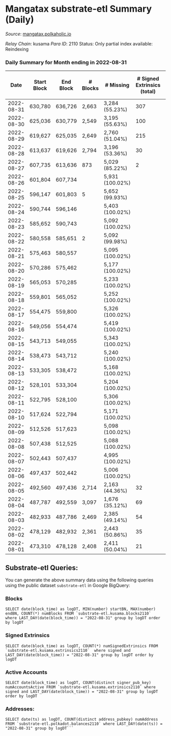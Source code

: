 # Mangatax substrate-etl Summary (Daily)

_Source_: [mangatax.polkaholic.io](https://mangatax.polkaholic.io)

*Relay Chain*: kusama
*Para ID*: 2110
Status: Only partial index available: Reindexing


### Daily Summary for Month ending in 2022-08-31


| Date | Start Block | End Block | # Blocks | # Missing | # Signed Extrinsics (total) | # Active Accounts | # Addresses with Balances | # Events | # Transfers | # XCM Transfers In | # XCM Transfers Out |
| ---- | ----------- | --------- | -------- | --------- | --------------------------- | ----------------- | ------------------------- | -------- | ----------- | ------------------ | ------------------- |
| 2022-08-31 | 630,780 | 636,726 | 2,663 | 3,284 (55.23%) | 307 | 85 | 1,262 | 6,257 | 2  | 86 ($18,057.93) | 23 ($6,889.45) |
| 2022-08-30 | 625,036 | 630,779 | 2,549 | 3,195 (55.63%) | 100 | 42 |  | 5,342 | 3  | 26 ($23,648.26) | 1 ($318.66) |
| 2022-08-29 | 619,627 | 625,035 | 2,649 | 2,760 (51.04%) | 215 | 86 |  | 5,660 | 3  | 88 ($3,883.79) | 6 ($152.83) |
| 2022-08-28 | 613,637 | 619,626 | 2,794 | 3,196 (53.36%) | 30 | 17 |  | 5,758 |   | 5 ($452.30) | 3 ($88.94) |
| 2022-08-27 | 607,735 | 613,636 | 873 | 5,029 (85.22%) | 2 | 1 |  | 1,796 |   | 2 ($419.22) |   |
| 2022-08-26 | 601,804 | 607,734 |  | 5,931 (100.02%) |  |  |  |  |   | 3 ($707.71) |   |
| 2022-08-25 | 596,147 | 601,803 | 5 | 5,652 (99.93%) |  |  |  |  |   | 2 ($48.63) | 2 ($173.57) |
| 2022-08-24 | 590,744 | 596,146 |  | 5,403 (100.02%) |  |  |  |  |   | 12 ($178.59) |   |
| 2022-08-23 | 585,652 | 590,743 |  | 5,092 (100.02%) |  |  |  |  |   | 4 ($294.74) |   |
| 2022-08-22 | 580,558 | 585,651 | 2 | 5,092 (99.98%) |  |  |  |  |   | 5 ($190.85) | 1 ($171.64) |
| 2022-08-21 | 575,463 | 580,557 |  | 5,095 (100.02%) |  |  |  |  |   | 3 ($129.96) |   |
| 2022-08-20 | 570,286 | 575,462 |  | 5,177 (100.02%) |  |  |  |  |   |   |   |
| 2022-08-19 | 565,053 | 570,285 |  | 5,233 (100.02%) |  |  |  |  |   | 3 ($927.21) |   |
| 2022-08-18 | 559,801 | 565,052 |  | 5,252 (100.02%) |  |  |  |  |   |   |   |
| 2022-08-17 | 554,475 | 559,800 |  | 5,326 (100.02%) |  |  |  |  |   | 2 ($1,464.12) |   |
| 2022-08-16 | 549,056 | 554,474 |  | 5,419 (100.02%) |  |  |  |  |   |   |   |
| 2022-08-15 | 543,713 | 549,055 |  | 5,343 (100.02%) |  |  |  |  |   | 1 ($5.92) |   |
| 2022-08-14 | 538,473 | 543,712 |  | 5,240 (100.02%) |  |  |  |  |   | 1 ($6.20) |   |
| 2022-08-13 | 533,305 | 538,472 |  | 5,168 (100.02%) |  |  |  |  |   | 2 ($138.15) |   |
| 2022-08-12 | 528,101 | 533,304 |  | 5,204 (100.02%) |  |  |  |  |   | 3 ($133.53) |   |
| 2022-08-11 | 522,795 | 528,100 |  | 5,306 (100.02%) |  |  |  |  |   | 3 ($91.87) |   |
| 2022-08-10 | 517,624 | 522,794 |  | 5,171 (100.02%) |  |  |  |  |   | 1 ($147.02) |   |
| 2022-08-09 | 512,526 | 517,623 |  | 5,098 (100.02%) |  |  |  |  |   |   |   |
| 2022-08-08 | 507,438 | 512,525 |  | 5,088 (100.02%) |  |  |  |  |   | 6 ($19,176.90) |   |
| 2022-08-07 | 502,443 | 507,437 |  | 4,995 (100.02%) |  |  |  |  |   |   |   |
| 2022-08-06 | 497,437 | 502,442 |  | 5,006 (100.02%) |  |  |  |  |   |   |   |
| 2022-08-05 | 492,560 | 497,436 | 2,714 | 2,163 (44.36%) | 32 | 10 |  | 5,549 |   | 2 ($666.01) | 4 ($219.76) |
| 2022-08-04 | 487,787 | 492,559 | 3,097 | 1,676 (35.12%) | 69 | 22 | 1,182 | 6,393 | 1  | 2 ($12.94) | 7 ($2,587.15) |
| 2022-08-03 | 482,933 | 487,786 | 2,469 | 2,385 (49.14%) | 54 | 20 |  | 5,120 | 4  |   | 7 ($1,577.60) |
| 2022-08-02 | 478,129 | 482,932 | 2,361 | 2,443 (50.86%) | 35 | 15 |  | 4,900 |   | 2 ($37.76) | 3 ($2,555.75) |
| 2022-08-01 | 473,310 | 478,128 | 2,408 | 2,411 (50.04%) | 21 | 9 | 1,181 | 4,887 | 2  | 2 ($463.58) | 2 ($72.78) |

## Substrate-etl Queries:
You can generate the above summary data using the following queries using the public dataset `substrate-etl` in Google BigQuery:


### Blocks
```
SELECT date(block_time) as logDT, MIN(number) startBN, MAX(number) endBN, COUNT(*) numBlocks FROM `substrate-etl.kusama.blocks2110`  where LAST_DAY(date(block_time)) = "2022-08-31" group by logDT order by logDT
```


### Signed Extrinsics
```
SELECT date(block_time) as logDT, COUNT(*) numSignedExtrinsics FROM `substrate-etl.kusama.extrinsics2110`  where signed and LAST_DAY(date(block_time)) = "2022-08-31" group by logDT order by logDT
```


### Active Accounts
```
SELECT date(block_time) as logDT, COUNT(distinct signer_pub_key) numAccountsActive FROM `substrate-etl.kusama.extrinsics2110` where signed and LAST_DAY(date(block_time)) = "2022-08-31" group by logDT order by logDT
```


### Addresses:
```
SELECT date(ts) as logDT, COUNT(distinct address_pubkey) numAddress FROM `substrate-etl.polkadot.balances2110` where LAST_DAY(date(ts)) = "2022-08-31" group by logDT```


